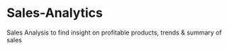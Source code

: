 # Sales-Analytics
Sales Analysis to find insight on profitable products, trends &amp; summary of sales
